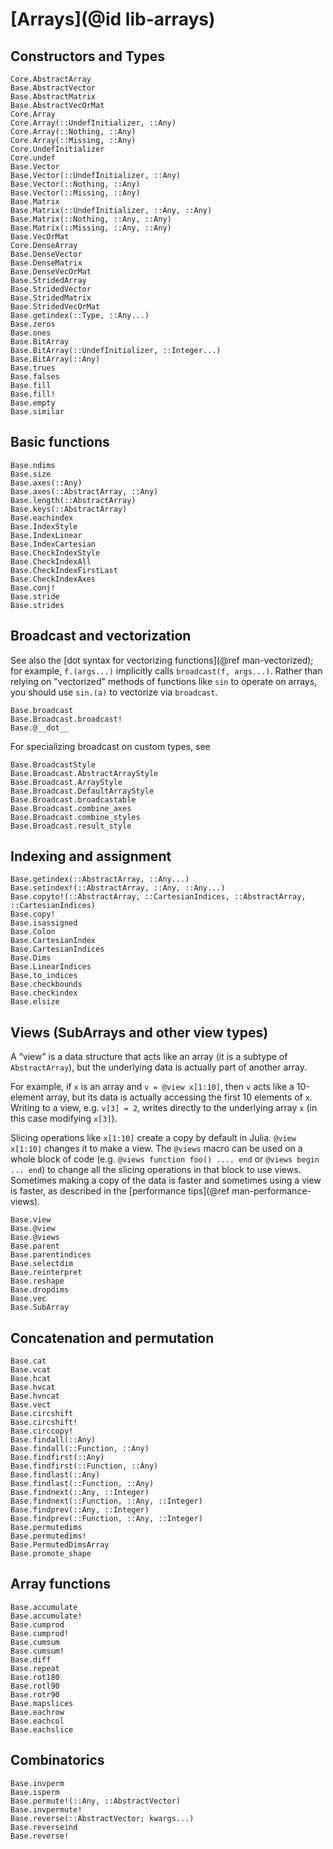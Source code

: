 # [Arrays](@id lib-arrays)

## Constructors and Types

```@docs
Core.AbstractArray
Base.AbstractVector
Base.AbstractMatrix
Base.AbstractVecOrMat
Core.Array
Core.Array(::UndefInitializer, ::Any)
Core.Array(::Nothing, ::Any)
Core.Array(::Missing, ::Any)
Core.UndefInitializer
Core.undef
Base.Vector
Base.Vector(::UndefInitializer, ::Any)
Base.Vector(::Nothing, ::Any)
Base.Vector(::Missing, ::Any)
Base.Matrix
Base.Matrix(::UndefInitializer, ::Any, ::Any)
Base.Matrix(::Nothing, ::Any, ::Any)
Base.Matrix(::Missing, ::Any, ::Any)
Base.VecOrMat
Core.DenseArray
Base.DenseVector
Base.DenseMatrix
Base.DenseVecOrMat
Base.StridedArray
Base.StridedVector
Base.StridedMatrix
Base.StridedVecOrMat
Base.getindex(::Type, ::Any...)
Base.zeros
Base.ones
Base.BitArray
Base.BitArray(::UndefInitializer, ::Integer...)
Base.BitArray(::Any)
Base.trues
Base.falses
Base.fill
Base.fill!
Base.empty
Base.similar
```

## Basic functions

```@docs
Base.ndims
Base.size
Base.axes(::Any)
Base.axes(::AbstractArray, ::Any)
Base.length(::AbstractArray)
Base.keys(::AbstractArray)
Base.eachindex
Base.IndexStyle
Base.IndexLinear
Base.IndexCartesian
Base.CheckIndexStyle
Base.CheckIndexAll
Base.CheckIndexFirstLast
Base.CheckIndexAxes
Base.conj!
Base.stride
Base.strides
```

## Broadcast and vectorization

See also the [dot syntax for vectorizing functions](@ref man-vectorized);
for example, `f.(args...)` implicitly calls `broadcast(f, args...)`.
Rather than relying on "vectorized" methods of functions like `sin`
to operate on arrays, you should use `sin.(a)` to vectorize via `broadcast`.

```@docs
Base.broadcast
Base.Broadcast.broadcast!
Base.@__dot__
```

For specializing broadcast on custom types, see
```@docs
Base.BroadcastStyle
Base.Broadcast.AbstractArrayStyle
Base.Broadcast.ArrayStyle
Base.Broadcast.DefaultArrayStyle
Base.Broadcast.broadcastable
Base.Broadcast.combine_axes
Base.Broadcast.combine_styles
Base.Broadcast.result_style
```

## Indexing and assignment

```@docs
Base.getindex(::AbstractArray, ::Any...)
Base.setindex!(::AbstractArray, ::Any, ::Any...)
Base.copyto!(::AbstractArray, ::CartesianIndices, ::AbstractArray, ::CartesianIndices)
Base.copy!
Base.isassigned
Base.Colon
Base.CartesianIndex
Base.CartesianIndices
Base.Dims
Base.LinearIndices
Base.to_indices
Base.checkbounds
Base.checkindex
Base.elsize
```

## Views (SubArrays and other view types)

A “view” is a data structure that acts like an array (it is a subtype of `AbstractArray`), but the underlying data is actually
part of another array.

For example, if `x` is an array and `v = @view x[1:10]`, then `v` acts like a 10-element array, but its data is actually
accessing the first 10 elements of `x`. Writing to a view, e.g. `v[3] = 2`, writes directly to the underlying array `x`
(in this case modifying `x[3]`).

Slicing operations like `x[1:10]` create a copy by default in Julia. `@view x[1:10]` changes it to make a view. The
`@views` macro can be used on a whole block of code (e.g. `@views function foo() .... end` or `@views begin ... end`)
to change all the slicing operations in that block to use views.  Sometimes making a copy of the data is faster and
sometimes using a view is faster, as described in the [performance tips](@ref man-performance-views).

```@docs
Base.view
Base.@view
Base.@views
Base.parent
Base.parentindices
Base.selectdim
Base.reinterpret
Base.reshape
Base.dropdims
Base.vec
Base.SubArray
```

## Concatenation and permutation

```@docs
Base.cat
Base.vcat
Base.hcat
Base.hvcat
Base.hvncat
Base.vect
Base.circshift
Base.circshift!
Base.circcopy!
Base.findall(::Any)
Base.findall(::Function, ::Any)
Base.findfirst(::Any)
Base.findfirst(::Function, ::Any)
Base.findlast(::Any)
Base.findlast(::Function, ::Any)
Base.findnext(::Any, ::Integer)
Base.findnext(::Function, ::Any, ::Integer)
Base.findprev(::Any, ::Integer)
Base.findprev(::Function, ::Any, ::Integer)
Base.permutedims
Base.permutedims!
Base.PermutedDimsArray
Base.promote_shape
```

## Array functions

```@docs
Base.accumulate
Base.accumulate!
Base.cumprod
Base.cumprod!
Base.cumsum
Base.cumsum!
Base.diff
Base.repeat
Base.rot180
Base.rotl90
Base.rotr90
Base.mapslices
Base.eachrow
Base.eachcol
Base.eachslice
```

## Combinatorics

```@docs
Base.invperm
Base.isperm
Base.permute!(::Any, ::AbstractVector)
Base.invpermute!
Base.reverse(::AbstractVector; kwargs...)
Base.reverseind
Base.reverse!
```
